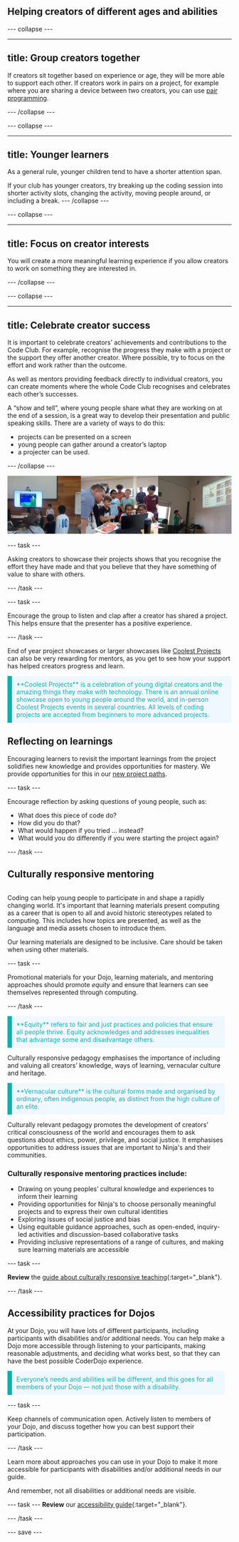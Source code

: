 ## Helping creators of different ages and abilities

--- collapse ---

---
title: Group creators together
---
If creators sit together based on experience or age, they will be more able to support each other. If creators work in pairs on a project, for example where you are sharing a device between two creators, you can use [pair programming](rpf.io/pair-programming). 

--- /collapse ---
  
--- collapse ---
  
---
title: Younger learners
---
As a general rule, younger children tend to have a shorter attention span.

If your club has younger creators, try breaking up the coding session into shorter activity slots, changing the activity, moving people around, or including a break.
--- /collapse ---

  
--- collapse ---
  
---
title: Focus on creator interests
---
You will create a more meaningful learning experience if you allow creators to work on something they are interested in.

--- /collapse ---
  
  
--- collapse ---
  
---
title: Celebrate creator success
---
It is important to celebrate creators’ achievements and contributions to the Code Club. For example, recognise the progress they make with a project or the support they offer another creator. Where possible, try to focus on the effort and work rather than the outcome.

As well as mentors providing feedback directly to individual creators, you can create moments where the whole Code Club recognises and celebrates each other’s successes. 

A “show and tell”, where young people share what they are working on at the end of a session, is a great way to develop their presentation and public speaking skills. There are a variety of ways to do this: 
- projects can be presented on a screen
- young people can gather around a creator’s laptop
- a projecter can be used.
  
--- /collapse ---


![Examples of young people showcasing their projects. Image credit to : @yukiko_kikuchi, @SandraMaguire and @arucoderdojo](images/Showcase.png)

--- task ---

Asking creators to showcase their projects shows that you recognise the effort they have made and that you believe that they have something of value to share with others. 

--- /task ---


--- task ---

Encourage the group to listen and clap after a creator has shared a project. This helps ensure that the presenter has a positive experience.

--- /task ---

End of year project showcases or larger showcases like [Coolest Projects](https://online.coolestprojects.org/) can also be very rewarding for mentors, as you get to see how your support has helped creators progress and learn.

<p style="border-left: solid; border-width:10px; border-color: #0faeb0; background-color: aliceblue; padding: 10px;">
<span style="color: #0faeb0">**Coolest Projects**  is a celebration of young digital creators and the amazing things they make with technology. There is an annual online showcase open to young people around the world, and in-person Coolest Projects events in several countries. All levels of coding projects are accepted from beginners to more advanced projects.</p>

## Reflecting on learnings
Encouraging learners to revisit the important learnings from the project solidifies new knowledge and provides opportunities for mastery. We provide opportunities for this in our [new project paths](https://projects.raspberrypi.org/en/paths).


--- task ---

Encourage reflection by asking questions of young people, such as:
+ What does this piece of code do?
+ How did you do that?
+ What would happen if you tried … instead? 
+ What would you do differently if you were starting the project again?

--- /task ---

## Culturally responsive mentoring

<div style="display: flex; flex-wrap: wrap">
<div style="flex-basis: 200px; flex-grow: 1; margin-right: 15px;">
  
Coding can help young people to participate in and shape a rapidly changing world. It's important that learning materials present computing as a career that is open to all and avoid historic stereotypes related to computing. This includes how topics are presented, as well as the language and media assets chosen to introduce them. 
  
Our learning materials are designed to be inclusive. Care should be taken when using other materials.

--- task ---

Promotional materials for your Dojo, learning materials, and mentoring approaches should promote *equity* and ensure that learners can see themselves represented through computing.

--- /task ---


<p style="border-left: solid; border-width:10px; border-color: #0faeb0; background-color: aliceblue; padding: 10px;">
<span style="color: #0faeb0">**Equity** refers to fair and just practices and policies that ensure all people thrive. Equity acknowledges and addresses inequalities that advantage some and disadvantage others.</p>
  
Culturally responsive pedagogy emphasises the importance of including and valuing all creators’ knowledge, ways of learning, vernacular culture and heritage.

<p style="border-left: solid; border-width:10px; border-color: #0faeb0; background-color: aliceblue; padding: 10px;">
<span style="color: #0faeb0">**Vernacular culture** is the cultural forms made and organised by ordinary, often indigenous people, as distinct from the high culture of an elite.</p>
  
Culturally relevant pedagogy promotes the development of creators’ critical consciousness of the world and encourages them to ask questions about ethics, power, privilege, and social justice. It emphasises opportunities to address issues that are important to Ninja's and their communities.

  
### Culturally responsive mentoring practices include:
+ Drawing on young peoples’ cultural knowledge and experiences to inform their learning 
+ Providing opportunities for Ninja's to choose personally meaningful projects and to express their own cultural identities 
+ Exploring issues of social justice and bias
+ Using equitable guidance approaches, such as open-ended, inquiry-led activities and discussion-based collaborative tasks
+ Providing inclusive representations of a range of cultures, and making sure learning materials are accessible

  
--- task ---


**Review** the [guide about culturally responsive teaching](https://www.raspberrypi.org/blog/culturally-relevant-computing-curriculum-guidelines-for-teachers/){:target="_blank"}.


--- /task ---

## Accessibility practices for Dojos
At your Dojo, you will have lots of different participants, including participants with disabilities and/or additional needs. You can help make a Dojo more accessible through listening to your participants, making reasonable adjustments, and deciding what works best, so that they can have the best possible CoderDojo experience.

<p style="border-left: solid; border-width:10px; border-color: #0faeb0; background-color: aliceblue; padding: 10px;">
<span style="color: #0faeb0">Everyone’s needs and abilities will be different, and this goes for all members of your Dojo — not just those with a disability.</p>
  

--- task --- 
  
Keep channels of communication open. Actively listen to members of your Dojo, and discuss together how you can best support their participation.

--- /task ---

Learn more about approaches you can use in your Dojo to make it more accessible for participants with disabilities and/or additional needs in our guide. 
  
And remember, not all disabilities or additional needs are visible.



--- task ---
**Review** our [accessibility guide](https://help.coderdojo.com/cdkb/s/article/CoderDojo-Accessibility-Guide){:target="_blank"}.


--- /task ---

--- save ---
